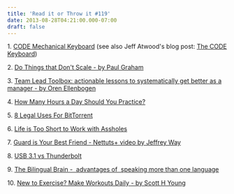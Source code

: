 ```yaml
---
title: 'Read it or Throw it #119'
date: 2013-08-28T04:21:00.000-07:00
draft: false
---
```


1. [CODE Mechanical Keyboard](http://codekeyboards.com/) (see also Jeff Atwood's blog post: [The CODE Keyboard](http://www.codinghorror.com/blog/2013/08/the-code-keyboard.html))

2. [Do Things that Don't Scale - by Paul Graham](http://www.paulgraham.com/ds.html)

3. [Team Lead Toolbox: actionable lessons to systematically get better as a manager - by Oren Ellenbogen](http://teamleadtoolbox.com/)

4. [How Many Hours a Day Should You Practice?](http://www.bulletproofmusician.com/how-many-hours-a-day-should-you-practice/)

5. [8 Legal Uses For BitTorrent](http://www.makeuseof.com/tag/8-legal-uses-for-bittorrent-youd-be-surprised/)

6. [Life is Too Short to Work with Assholes](http://marcbarros.com/life-is-too-short-to-work-with-assholes)

7. [Guard is Your Best Friend - Nettuts+ video by Jeffrey Way](http://net.tutsplus.com/tutorials/tools-and-tips/guard-is-your-best-friend/)

8. [USB 3.1 vs Thunderbolt](http://www.imore.com/usb-31-spec-finalized-will-match-thunderbolt-1-speeds)

9. [The Bilingual Brain -  advantages of  speaking more than one language](http://www.brainfacts.org/sensing-thinking-behaving/language/articles/2008/the-bilingual-brain/)

10. [New to Exercise? Make Workouts Daily - by Scott H Young](http://www.scotthyoung.com/blog/2007/04/23/new-to-exercise-make-workouts-daily/)